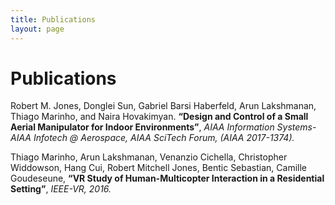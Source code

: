 ```yaml
---
title: Publications
layout: page
---
```

# Publications

Robert M. Jones, Donglei Sun, Gabriel Barsi Haberfeld, Arun Lakshmanan, Thiago Marinho, and Naira Hovakimyan. **“Design and Control of a Small Aerial Manipulator for Indoor Environments”**, *AIAA Information Systems-AIAA Infotech @ Aerospace, AIAA SciTech Forum, (AIAA 2017-1374).*

Thiago Marinho, Arun Lakshmanan, Venanzio Cichella, Christopher Widdowson, Hang Cui, Robert Mitchell Jones, Bentic Sebastian, Camille Goudeseune, **“VR Study of Human-Multicopter Interaction in a Residential Setting”**, *IEEE-VR, 2016.*
